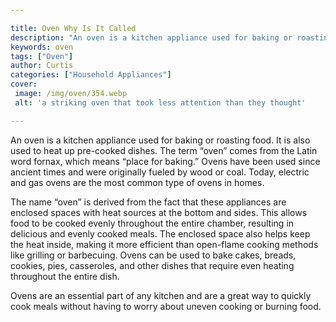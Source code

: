 ```yaml
---

title: Oven Why Is It Called
description: "An oven is a kitchen appliance used for baking or roasting food. It is also used to heat up pre-cooked dishes. The term “oven” com...keep reading to learn"
keywords: oven
tags: ["Oven"]
author: Curtis
categories: ["Household Appliances"]
cover: 
 image: /img/oven/354.webp
 alt: 'a striking oven that took less attention than they thought'

---
```


An oven is a kitchen appliance used for baking or roasting food. It is also used to heat up pre-cooked dishes. The term “oven” comes from the Latin word fornax, which means “place for baking.” Ovens have been used since ancient times and were originally fueled by wood or coal. Today, electric and gas ovens are the most common type of ovens in homes.

The name “oven” is derived from the fact that these appliances are enclosed spaces with heat sources at the bottom and sides. This allows food to be cooked evenly throughout the entire chamber, resulting in delicious and evenly cooked meals. The enclosed space also helps keep the heat inside, making it more efficient than open-flame cooking methods like grilling or barbecuing. Ovens can be used to bake cakes, breads, cookies, pies, casseroles, and other dishes that require even heating throughout the entire dish.

Ovens are an essential part of any kitchen and are a great way to quickly cook meals without having to worry about uneven cooking or burning food.
